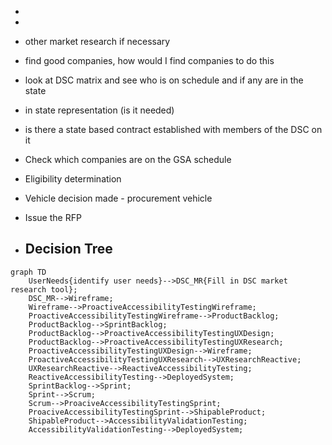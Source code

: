 

- 
- 
- other market research if necessary
- find good companies, how would I find companies to do this
- look at DSC matrix and see who is on schedule and if any are in the state
- in state representation (is it needed)
- is there a state based contract established with members of the DSC on it
- Check which companies are on the GSA schedule
- Eligibility determination
- Vehicle decision made - procurement vehicle
- Issue the RFP

- ## Decision Tree
```mermaid
graph TD
    UserNeeds{identify user needs}-->DSC_MR{Fill in DSC market research tool};
    DSC_MR-->Wireframe;
    Wireframe-->ProactiveAccessibilityTestingWireframe;
    ProactiveAccessibilityTestingWireframe-->ProductBacklog;
    ProductBacklog-->SprintBacklog;
    ProductBacklog-->ProactiveAccessibilityTestingUXDesign;
    ProductBacklog-->ProactiveAccessibilityTestingUXResearch;
    ProactiveAccessibilityTestingUXDesign-->Wireframe;
    ProactiveAccessibilityTestingUXResearch-->UXResearchReactive;
    UXResearchReactive-->ReactiveAccessibilityTesting;
    ReactiveAccessibilityTesting-->DeployedSystem;
    SprintBacklog-->Sprint;
    Sprint-->Scrum;
    Scrum-->ProaciveAccessibilityTestingSprint;
    ProaciveAccessibilityTestingSprint-->ShipableProduct;
    ShipableProduct-->AccessibilityValidationTesting;
    AccessibilityValidationTesting-->DeployedSystem;
```
